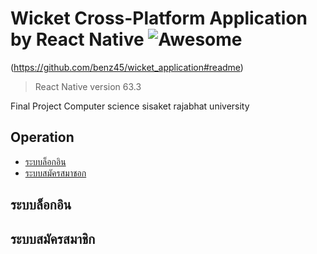 # Wicket Cross-Platform Application by React Native  ![Awesome](https://cdn.rawgit.com/sindresorhus/awesome/d7305f38d29fed78fa85652e3a63e154dd8e8829/media/badge.svg)

(https://github.com/benz45/wicket_application#readme)
> React Native version 63.3

Final Project Computer science sisaket rajabhat university

## Operation
- [ระบบล็อกอิน](#ระบบล็อกอิน)
- [ระบบสมัครสมาชอก](#ระบบสมัครสมาชิก)

## ระบบล็อกอิน
## ระบบสมัครสมาชิก
